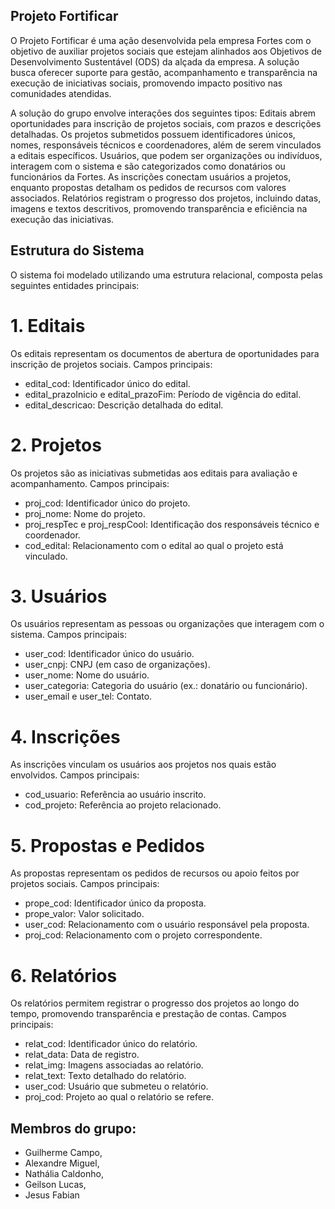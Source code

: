 ## Projeto Fortificar
O Projeto Fortificar é uma ação desenvolvida pela empresa Fortes com o objetivo de auxiliar projetos sociais que estejam alinhados aos Objetivos de Desenvolvimento Sustentável (ODS) da alçada da empresa. A solução busca oferecer suporte para gestão, acompanhamento e transparência na execução de iniciativas sociais, promovendo impacto positivo nas comunidades atendidas.  

A solução do grupo envolve interações dos seguintes tipos: Editais abrem oportunidades para inscrição de projetos sociais, com prazos e descrições detalhadas. Os projetos submetidos possuem identificadores únicos, nomes, responsáveis técnicos e coordenadores, além de serem vinculados a editais específicos. Usuários, que podem ser organizações ou indivíduos, interagem com o sistema e são categorizados como donatários ou funcionários da Fortes. As inscrições conectam usuários a projetos, enquanto propostas detalham os pedidos de recursos com valores associados. Relatórios registram o progresso dos projetos, incluindo datas, imagens e textos descritivos, promovendo transparência e eficiência na execução das iniciativas.


## Estrutura do Sistema
O sistema foi modelado utilizando uma estrutura relacional, composta pelas seguintes entidades principais:

# 1. Editais
Os editais representam os documentos de abertura de oportunidades para inscrição de projetos sociais.
Campos principais:
- edital_cod: Identificador único do edital.
- edital_prazoInicio e edital_prazoFim: Período de vigência do edital.
- edital_descricao: Descrição detalhada do edital.

# 2. Projetos
Os projetos são as iniciativas submetidas aos editais para avaliação e acompanhamento.
Campos principais:
- proj_cod: Identificador único do projeto.
- proj_nome: Nome do projeto.
- proj_respTec e proj_respCool: Identificação dos responsáveis técnico e coordenador.
- cod_edital: Relacionamento com o edital ao qual o projeto está vinculado.

# 3. Usuários
Os usuários representam as pessoas ou organizações que interagem com o sistema.
Campos principais:
- user_cod: Identificador único do usuário.
- user_cnpj: CNPJ (em caso de organizações).
- user_nome: Nome do usuário.
- user_categoria: Categoria do usuário (ex.: donatário ou funcionário).
- user_email e user_tel: Contato.

# 4. Inscrições
As inscrições vinculam os usuários aos projetos nos quais estão envolvidos.
Campos principais:
- cod_usuario: Referência ao usuário inscrito.
- cod_projeto: Referência ao projeto relacionado.

# 5. Propostas e Pedidos
As propostas representam os pedidos de recursos ou apoio feitos por projetos sociais.
Campos principais:
- prope_cod: Identificador único da proposta.
- prope_valor: Valor solicitado.
- user_cod: Relacionamento com o usuário responsável pela proposta.
- proj_cod: Relacionamento com o projeto correspondente.

# 6. Relatórios
Os relatórios permitem registrar o progresso dos projetos ao longo do tempo, promovendo transparência e prestação de contas.
Campos principais:
- relat_cod: Identificador único do relatório.
- relat_data: Data de registro.
- relat_img: Imagens associadas ao relatório.
- relat_text: Texto detalhado do relatório.
- user_cod: Usuário que submeteu o relatório.
- proj_cod: Projeto ao qual o relatório se refere.

## Membros do grupo:
- Guilherme Campo,
- Alexandre Miguel,
- Nathália Caldonho,
- Geilson Lucas,
- Jesus Fabian

